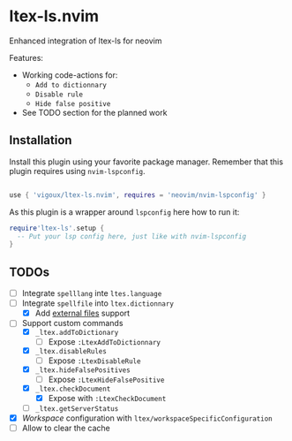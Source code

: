 # ltex-ls.nvim

Enhanced integration of ltex-ls for neovim

Features:
- Working code-actions for:
  - `Add to dictionnary`
  - `Disable rule`
  - `Hide false positive`
- See TODO section for the planned work

## Installation

Install this plugin using your favorite package manager.
Remember that this plugin requires using `nvim-lspconfig`.
```lua

use { 'vigoux/ltex-ls.nvim', requires = 'neovim/nvim-lspconfig' }
```

As this plugin is a wrapper around `lspconfig` here how to run it:
```lua
require'ltex-ls'.setup {
  -- Put your lsp config here, just like with nvim-lspconfig
}
```
## TODOs

- [ ] Integrate `spelllang` inte `ltes.language`
- [ ] Integrate `spellfile` into `ltex.dictionnary`
  - [x] Add [external files](https://valentjn.github.io/ltex/vscode-ltex/setting-scopes-files.html#external-setting-files) support
- [ ] Support custom commands
  - [x] `_ltex.addToDictionary`
    - [ ] Expose `:LtexAddToDictionnary`
  - [x] `_ltex.disableRules`
    - [ ] Expose `:LtexDisableRule`
  - [x] `_ltex.hideFalsePositives`
    - [ ] Expose `:LtexHideFalsePositive`
  - [x] `_ltex.checkDocument`
    - [x] Expose with `:LtexCheckDocument`
  - [ ] `_ltex.getServerStatus`
- [x] _Workspace_ configuration with `ltex/workspaceSpecificConfiguration`
- [ ] Allow to clear the cache
